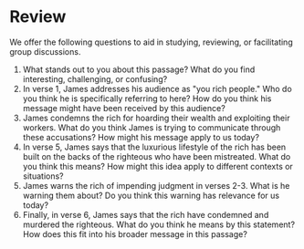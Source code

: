 # Review

We offer the following questions to aid in studying, reviewing, or facilitating group discussions.

1. What stands out to you about this passage? What do you find interesting, challenging, or confusing?
2. In verse 1, James addresses his audience as "you rich people." Who do you think he is specifically referring to here? How do you think his message might have been received by this audience?
3. James condemns the rich for hoarding their wealth and exploiting their workers. What do you think James is trying to communicate through these accusations? How might his message apply to us today?
4. In verse 5, James says that the luxurious lifestyle of the rich has been built on the backs of the righteous who have been mistreated. What do you think this means? How might this idea apply to different contexts or situations?
5. James warns the rich of impending judgment in verses 2-3. What is he warning them about? Do you think this warning has relevance for us today?
6. Finally, in verse 6, James says that the rich have condemned and murdered the righteous. What do you think he means by this statement? How does this fit into his broader message in this passage?